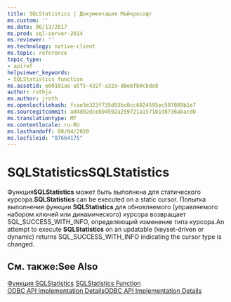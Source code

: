```yaml
---
title: SQLStatistics | Документация Майкрософт
ms.custom: ''
ms.date: 06/13/2017
ms.prod: sql-server-2014
ms.reviewer: ''
ms.technology: native-client
ms.topic: reference
topic_type:
- apiref
helpviewer_keywords:
- SQLStatistics function
ms.assetid: e60101ae-a5f5-432f-a32a-d8e6fb0cbde8
author: rothja
ms.author: jroth
ms.openlocfilehash: fcae3e323f735d93bc0cc6024595ec597089b1e7
ms.sourcegitcommit: ad4d92dce894592a259721a1571b1d8736abacdb
ms.translationtype: MT
ms.contentlocale: ru-RU
ms.lasthandoff: 08/04/2020
ms.locfileid: "87664175"
---
```

# <a name="sqlstatistics"></a><span data-ttu-id="c0ef4-102">SQLStatistics</span><span class="sxs-lookup"><span data-stu-id="c0ef4-102">SQLStatistics</span></span>
  <span data-ttu-id="c0ef4-103">Функция**SQLStatistics** может быть выполнена для статического курсора.</span><span class="sxs-lookup"><span data-stu-id="c0ef4-103">**SQLStatistics** can be executed on a static cursor.</span></span> <span data-ttu-id="c0ef4-104">Попытка выполнения функции **SQLStatistics** для обновляемого (управляемого набором ключей или динамического) курсора возвращает SQL_SUCCESS_WITH_INFO, определяющий изменение типа курсора.</span><span class="sxs-lookup"><span data-stu-id="c0ef4-104">An attempt to execute **SQLStatistics** on an updatable (keyset-driven or dynamic) returns SQL_SUCCESS_WITH_INFO indicating the cursor type is changed.</span></span>  
  
## <a name="see-also"></a><span data-ttu-id="c0ef4-105">См. также:</span><span class="sxs-lookup"><span data-stu-id="c0ef4-105">See Also</span></span>  
 <span data-ttu-id="c0ef4-106">[Функция SQLStatistics](https://go.microsoft.com/fwlink/?LinkId=59372) </span><span class="sxs-lookup"><span data-stu-id="c0ef4-106">[SQLStatistics Function](https://go.microsoft.com/fwlink/?LinkId=59372) </span></span>  
 [<span data-ttu-id="c0ef4-107">ODBC API Implementation Details</span><span class="sxs-lookup"><span data-stu-id="c0ef4-107">ODBC API Implementation Details</span></span>](odbc-api-implementation-details.md)  
  
  
